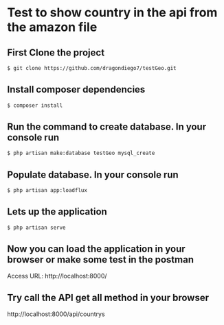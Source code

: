 # Test to show country in the api from the amazon file

## First Clone the project

```sh
$ git clone https://github.com/dragondiego7/testGeo.git
```

## Install composer dependencies

```sh
$ composer install
```

## Run the command to create database. In your console run

```sh
$ php artisan make:database testGeo mysql_create
```

## Populate database. In your console run

```sh
$ php artisan app:loadflux
```

## Lets up the application

```sh
$ php artisan serve
```

## Now you can load the application in your browser or make some test in the postman

Access URL: http://localhost:8000/

## Try call the API get all method in your browser

http://localhost:8000/api/countrys

